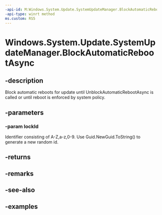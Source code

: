 ```yaml
---
-api-id: M:Windows.System.Update.SystemUpdateManager.BlockAutomaticRebootAsync(System.String)
-api-type: winrt method
ms.custom: RS5
---
```


<!-- Method syntax.
public IAsyncOperation<bool> SystemUpdateManager.BlockAutomaticRebootAsync(String lockId)
-->

# Windows.System.Update.SystemUpdateManager.BlockAutomaticRebootAsync

## -description
Block automatic reboots for update until UnblockAutomaticRebootAsync is called or until reboot is enforced by system policy.

## -parameters
### -param lockId
Identifier consisting of A-Z,a-z,0-9.  Use Guid.NewGuid.ToString() to generate a new random id.

## -returns

## -remarks

## -see-also

## -examples

